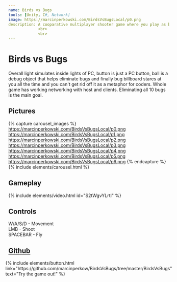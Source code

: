 ```yaml
---
name: Birds vs Bugs
tools: [Unity, C#, Network]
image: https://marcinperkowski.com/BirdsVsBugsLocal/p0.png
description: A cooparative multiplayer shooter game where you play as birds trying to get rid off pesky bugs!
             <br>
             <br>
---
```


# Birds vs Bugs

Overall light simulates inside lights of PC, button is just a PC button, ball is a debug object that helps eliminate bugs and finally bug billboard stares at you all the time and you can't get rid off it as a metaphor for coders. Whole game has working networking with host and clients. Eliminating all 10 bugs is the main goal.

## Pictures

{% capture carousel_images %}
https://marcinperkowski.com/BirdsVsBugsLocal/p0.png
https://marcinperkowski.com/BirdsVsBugsLocal/p1.png
https://marcinperkowski.com/BirdsVsBugsLocal/p2.png
https://marcinperkowski.com/BirdsVsBugsLocal/p3.png
https://marcinperkowski.com/BirdsVsBugsLocal/p4.png
https://marcinperkowski.com/BirdsVsBugsLocal/p5.png
https://marcinperkowski.com/BirdsVsBugsLocal/p6.png
{% endcapture %}
{% include elements/carousel.html %}

## Gameplay

{% include elements/video.html id="S2tWgvYLrtI" %}

## Controls

W/A/S/D  - Movement\
LMB      - Shoot\
SPACEBAR - Fly

## [Github](https://github.com/marcinperkow/BirdsVsBugs)

<p class="text-center" style="display: flex;justify-content: center;">
{% include elements/button.html link="https://github.com/marcinperkow/BirdsVsBugs/tree/master/BirdsVsBugs" text="Try the game out!" %}
</p>